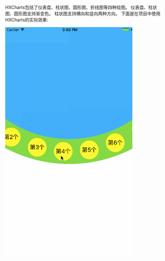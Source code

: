 HXCharts包括了仪表盘、柱状图、圆形图、折线图等四种绘图。
仪表盘、柱状图、圆形图支持渐变色。
柱状图支持横向和竖向两种方向。
下面是在项目中使用HXCharts的实际效果:

![image](https://github.com/xuuhan/HXCamberMenu/blob/master/HXCamberMenu/Assets.xcassets/menu.gif)

